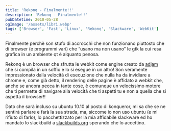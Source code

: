 ```yaml
---
title: 'Rekonq - Finalmente!!'
description: 'Rekonq - Finalmente!!'
pubDatetime: 2010-05-28
ogImage: '/assets/libri.webp'
tags: ['Browser', 'Fast', 'Linux', 'Rekonq', 'Slackware', 'WebKit']
---
```


Finalmente perchè son stufo di accrocchi che non funzionano piuttosto che di browser (e programmi vari) che “usano ma non usano” le gtk la cui resa grafica in un ambiente qt è alquanto penosa.

Rekonq è un browser che sfrutta le webkit come engine creato da [adjam](http://adjamblog.wordpress.com/ "Adjam's WebLog") che si compila in un soffio e lo si esegue in un altro! Son veramente impressionato dalla velocità di esecuzione che nulla ha da invidiare a chrome e, come già detto, il rendering delle pagine è affidato a webkit che, anche se ancora pecca in tante cose, è comunque un velocissimo motore che ti permette di navigare alla velocità che ti aspetti tu e non a quella che si aspetta il browser!!

Dato che sarà incluso su ubuntu 10.10 al posto di konqueror, mi sa che se ne sentirà parlare e farà la sua strada, ma, siccome io non uso ubuntu (e mi rifiuto di farlo), lo pacchettizzato per la mia affidabile slackware ed ho mandato lo slackbuild a [slackbuilds.org](http://slackbuilds.org/) sperando che lo accettino.